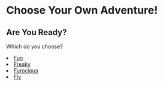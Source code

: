  <!DOCTYPE html>
 <html>
 <head>
       <title>Choose Your Adventure</title>
<h1> Choose Your Own Adventure!</h1>
<h2>Are You Ready?</h2>
<p>Which do you choose?</p> 
  <li><a href=fun.html>Fun</a>
  <li><a href=freaky.html>Freaky</a>
  <li><a href=furocious.html>Furocious</a>
  <li><a href=fly.html>Fly</a>
 </head>
 <body>
 </body>
 </html>
